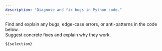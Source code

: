```yaml
---
description: "Diagnose and fix bugs in Python code."
---
```


Find and explain any bugs, edge-case errors, or anti-patterns in the code below.  
Suggest concrete fixes and explain why they work.

```python
${selection}